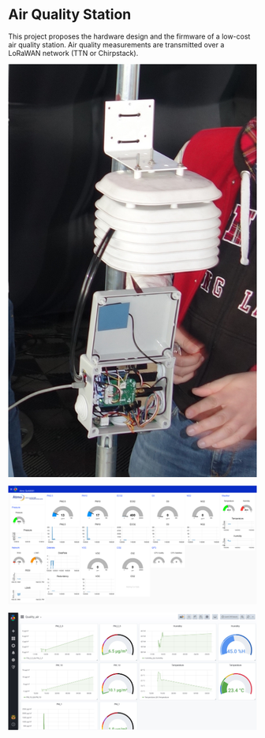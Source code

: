 # Air Quality Station

This project proposes the hardware design and the firmware of a low-cost air quality station. Air quality measurements are transmitted over a LoRaWAN network (TTN or Chirpstack).

![Air Quality Station v1](images/atmo-station-d.jpg)

![Air Quality Dashboard](images/atmo-nodered-3.png)

![Air Quality Polytech Project](images/Projet_Qualite_Air_Grafana_Dashboard.JPG)
